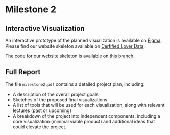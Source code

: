 # Milestone 2  
## Interactive Visualization  
An interactive prototype of the planned visualization is available on [Figma](https://www.figma.com/proto/CeD1PW0ibm8LAW7iij2vQq/Website-Interactive?t=bws5d7wWrNCVCb8T-1).
Please find our website skeleton available on  [Certified Lover Data](https://com-480-data-visualization.github.io/com-480-project-Certified-Lover-Data/).

The code for our website skeleton is available on [this branch](https://github.com/com-480-data-visualization/com-480-project-Certified-Lover-Data/tree/master).

## Full Report  
The file `milestone2.pdf` contains a detailed project plan, including:  
- A description of the overall project goals
- Sketches of the proposed final visualizations  
- A list of tools that will be used for each visualization, along with relevant lectures (past or upcoming)  
- A breakdown of the project into independent components, including a core visualization (minimal viable product) and additional ideas that could elevate the project.
